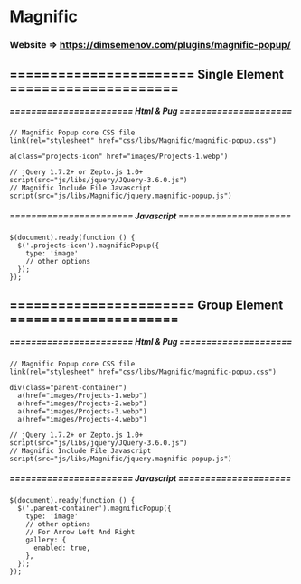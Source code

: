 # Magnific
### Website => https://dimsemenov.com/plugins/magnific-popup/




## ======================= Single Element =====================
##### ======================= Html & Pug =====================


```
// Magnific Popup core CSS file 
link(rel="stylesheet" href="css/libs/Magnific/magnific-popup.css")

a(class="projects-icon" href="images/Projects-1.webp")

// jQuery 1.7.2+ or Zepto.js 1.0+
script(src="js/libs/jquery/JQuery-3.6.0.js")
// Magnific Include File Javascript
script(src="js/libs/Magnific/jquery.magnific-popup.js")
```


##### ======================= Javascript =====================

```
$(document).ready(function () {
  $('.projects-icon').magnificPopup({
    type: 'image'
    // other options
  });
});

```

## ======================= Group Element =====================
##### ======================= Html & Pug =====================


```
// Magnific Popup core CSS file 
link(rel="stylesheet" href="css/libs/Magnific/magnific-popup.css")

div(class="parent-container")
  a(href="images/Projects-1.webp")
  a(href="images/Projects-2.webp")
  a(href="images/Projects-3.webp")
  a(href="images/Projects-4.webp")

// jQuery 1.7.2+ or Zepto.js 1.0+
script(src="js/libs/jquery/JQuery-3.6.0.js")
// Magnific Include File Javascript
script(src="js/libs/Magnific/jquery.magnific-popup.js")
```


##### ======================= Javascript =====================

```
$(document).ready(function () {
  $('.parent-container').magnificPopup({
    type: 'image'
    // other options
    // For Arrow Left And Right
    gallery: {
      enabled: true,
    },
  });
});

```



